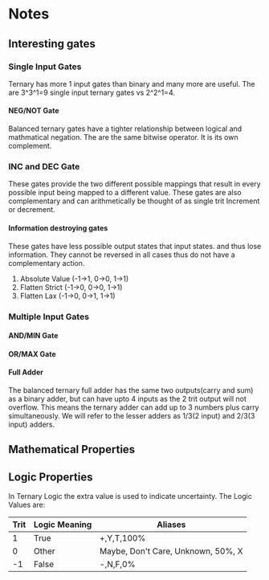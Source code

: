 Notes
=====


Interesting gates
-----------------

### Single Input Gates

Ternary has more 1 input gates than binary and many more are useful. The are 3^3^1=9 single input ternary gates vs 2^2^1=4.


#### NEG/NOT Gate
Balanced ternary gates have a tighter relationship between logical and mathmatical negation. The are the same bitwise operator. It is its own complement.

### INC and DEC Gate
These gates provide the two different possible mappings that result in every possible input being mapped to a different value. These gates are also complementary and can arithmetically be thought of as single trit Increment or decrement.

#### Information destroying gates
These gates have less possible output states that input states. and thus lose information.  They cannot be reversed in all cases thus do not have a complementary action. 
1. Absolute Value (-1->1, 0->0, 1->1)
2. Flatten Strict (-1->0, 0->0, 1->1)
3. Flatten Lax    (-1->0, 0->1, 1->1)

### Multiple Input Gates

#### AND/MIN Gate

#### OR/MAX Gate



#### Full Adder
The balanced ternary full adder has the same two outputs(carry and sum) as a binary adder, but can have upto 4 inputs as the 2 trit output will not overflow. This means the ternary adder can add up to 3 numbers plus carry simultaneously. We will refer to the lesser adders as 1/3(2 input) and 2/3(3 input) adders.




Mathematical Properties
-----------------------


Logic Properties
----------------
In Ternary Logic the extra value is used to indicate uncertainty.  The Logic Values are:

| Trit | Logic Meaning | Aliases                            |
|------|---------------|------------------------------------| 
| 1    | True          | +,Y,T,100%                         |
| 0    | Other         | Maybe, Don't Care, Unknown, 50%, X |
| -1   | False         | -,N,F,0%                           |


